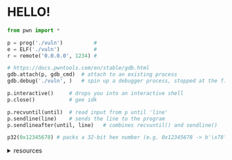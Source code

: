 # HELLO!

<!-- <details markdown=1>
<summary>installation</summary> -->

```python
from pwn import *

p = prog('./vuln')          # 
e = ELF('./vuln')           # 
r = remote('0.0.0.0', 1234) #

# https://docs.pwntools.com/en/stable/gdb.html
gdb.attach(p, gdb_cmd)  # attach to an existing process
gdb.debug('./vuln', )   # spin up a debugger process, stopped at the first instruction
```

```python
p.interactive()     # drops you into an interactive shell
p.close()           # gee idk
```

```python
p.recvuntil(until)  # read input from p until 'line'
p.sendline(line)    # sends the line to the program
p.sendlineafter(until, line)   # combines recvuntil() and sendline()
```

```python
p32(0x12345678) # packs a 32-bit hex number (e.g. 0x12345678 -> b'\x78\x56\x34\x12')
```

<!-- </details> -->

<details>
<summary>resources</summary>
<a href="/6447/resources/pwntools"></a>
<a href="/6447/resources/pwndbg"></a>
<a href="/6447/resources/binary-ninja"></a>
<a href="/6447/resources/ida"></a>
<a href="/6447/resources/template"></a>
</details>